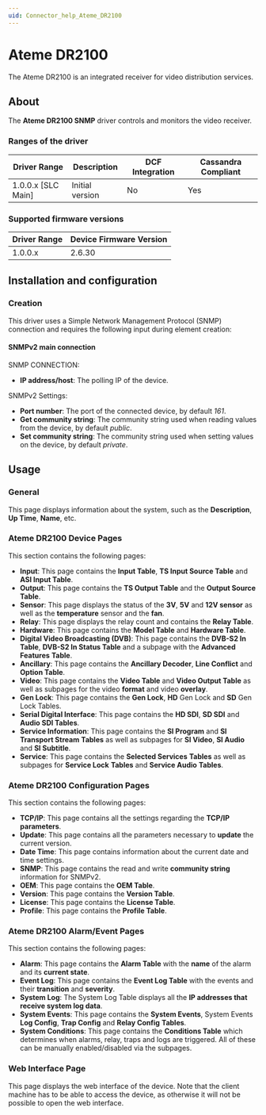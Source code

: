 ```yaml
---
uid: Connector_help_Ateme_DR2100
---
```


# Ateme DR2100

The Ateme DR2100 is an integrated receiver for video distribution services.

## About

The **Ateme DR2100 SNMP** driver controls and monitors the video receiver.

### Ranges of the driver

| **Driver Range**     | **Description** | **DCF Integration** | **Cassandra Compliant** |
|----------------------|-----------------|---------------------|-------------------------|
| 1.0.0.x \[SLC Main\] | Initial version | No                  | Yes                     |

### Supported firmware versions

| **Driver Range** | **Device Firmware Version** |
|------------------|-----------------------------|
| 1.0.0.x          | 2.6.30                      |

## Installation and configuration

### Creation

This driver uses a Simple Network Management Protocol (SNMP) connection and requires the following input during element creation:

#### SNMPv2 main connection

SNMP CONNECTION:

- **IP address/host**: The polling IP of the device.

SNMPv2 Settings:

- **Port number**: The port of the connected device, by default *161*.
- **Get community string**: The community string used when reading values from the device, by default *public*.
- **Set community string**: The community string used when setting values on the device, by default *private*.

## Usage

### General

This page displays information about the system, such as the **Description**, **Up Time**, **Name**, etc.

### Ateme DR2100 Device Pages

This section contains the following pages:

- **Input**: This page contains the **Input Table**, **TS Input Source Table** and **ASI Input Table**.
- **Output**: This page contains the **TS Output Table** and the **Output Source Table**.
- **Sensor**: This page displays the status of the **3V**, **5V** and **12V sensor** as well as the **temperature** sensor and the **fan**.
- **Relay**: This page displays the relay count and contains the **Relay Table**.
- **Hardware**: This page contains the **Model Table** and **Hardware Table**.
- **Digital Video Broadcasting (DVB)**: This page contains the **DVB-S2 In Table**, **DVB-S2 In Status Table** and a subpage with the **Advanced Features** **Table**.
- **Ancillary**: This page contains the **Ancillary Decoder**, **Line Conflict** and **Option Table**.
- **Video**: This page contains the **Video Table** and **Video Output Table** as well as subpages for the video **format** and video **overlay**.
- **Gen Lock**: This page contains the **Gen Lock**, **HD** Gen Lock and **SD** Gen Lock Tables.
- **Serial Digital Interface**: This page contains the **HD SDI**, **SD SDI** and **Audio SDI Tables**.
- **Service Information**: This page contains the **SI Program** and **SI Transport Stream** **Tables** as well as subpages for **SI Video**, **SI Audio** and **SI Subtitle**.
- **Service**: This page contains the **Selected Services** **Tables** as well as subpages for **Service Lock** **Tables** and **Service Audio** **Tables**.

### Ateme DR2100 Configuration Pages

This section contains the following pages:

- **TCP/IP**: This page contains all the settings regarding the **TCP/IP parameters**.
- **Update**: This page contains all the parameters necessary to **update** the current version.
- **Date Time**: This page contains information about the current date and time settings.
- **SNMP**: This page contains the read and write **community string** information for SNMPv2.
- **OEM**: This page contains the **OEM Table**.
- **Version**: This page contains the **Version Table**.
- **License**: This page contains the **License Table**.
- **Profile**: This page contains the **Profile Table**.

### Ateme DR2100 Alarm/Event Pages

This section contains the following pages:

- **Alarm**: This page contains the **Alarm Table** with the **name** of the alarm and its **current state**.
- **Event Log**: This page contains the **Event Log Table** with the events and their **transition** and **severity**.
- **System Log**: The System Log Table displays all the **IP addresses that receive system log data**.
- **System Events**: This page contains the **System Events**, System Events **Log Config**, **Trap Config** and **Relay Config** **Tables**.
- **System Conditions**: This page contains the **Conditions Table** which determines when alarms, relay, traps and logs are triggered. All of these can be manually enabled/disabled via the subpages.

### Web Interface Page

This page displays the web interface of the device. Note that the client machine has to be able to access the device, as otherwise it will not be possible to open the web interface.
